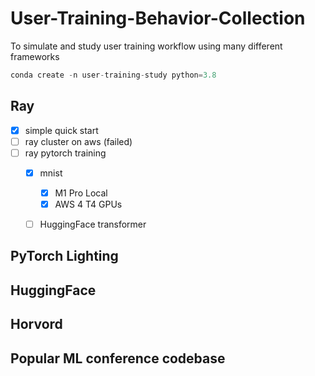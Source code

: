 # User-Training-Behavior-Collection
To simulate and study user training workflow using many different frameworks

```python
conda create -n user-training-study python=3.8
```

## Ray

- [x] simple quick start
- [ ] ray cluster on aws (failed)
- [ ] ray pytorch training
    - [x] mnist
        - [x] M1 Pro Local
        - [x] AWS 4 T4 GPUs
    - [ ] HuggingFace transformer


## PyTorch Lighting


## HuggingFace


## Horvord


## Popular ML conference codebase



